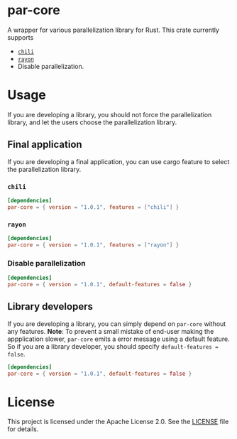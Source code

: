 # par-core

A wrapper for various parallelization library for Rust.
This crate currently supports

- [`chili`](https://github.com/dragostis/chili)
- [`rayon`](https://github.com/rayon-rs/rayon)
- Disable parallelization.

# Usage

If you are developing a library, you should not force the parallelization library, and let the users choose the parallelization library.

## Final application

If you are developing a final application, you can use cargo feature to select the parallelization library.

### `chili`

```toml
[dependencies]
par-core = { version = "1.0.1", features = ["chili"] }
```

### `rayon`

```toml
[dependencies]
par-core = { version = "1.0.1", features = ["rayon"] }
```

### Disable parallelization

```toml
[dependencies]
par-core = { version = "1.0.1", default-features = false }
```

## Library developers

If you are developing a library, you can simply depend on `par-core` without any features.
**Note**: To prevent a small mistake of end-user making the appplication slower, `par-core` emits a error message using a default feature.
So if you are a library developer, you should specify `default-features = false`.

```toml
[dependencies]
par-core = { version = "1.0.1", default-features = false }
```

# License

This project is licensed under the Apache License 2.0. See the [LICENSE](LICENSE) file for details.
